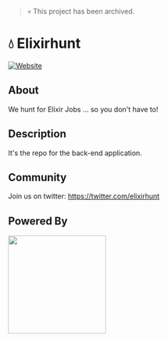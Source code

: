 > :skull: This project has been archived.

# :droplet: Elixirhunt

[![Website](https://s2.postimg.org/ubc6kb889/elixirhunt_desktop.png)](http://www.elixirhunt.com/)

## About
We hunt for Elixir Jobs ... so you don't have to!

## Description
It's the repo for the back-end application.

## Community
Join us on twitter: https://twitter.com/elixirhunt

## Powered By

<img src="https://s24.postimg.org/urf058f4l/-s9uo_LIN.png" width="200"/>
